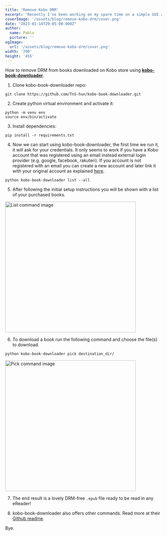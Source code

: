 ```yaml
---
title: 'Remove Kobo DRM'
excerpt: "Recently I've been working on my spare time on a simple GUI app for the interesting tool called Spleeter by Deezer. Spleeter is a 'source separation library with petrained models' whatever that means..."
coverImage: '/assets/blog/remove-kobo-drm/cover.png'
date: "2023-01-14T20:05:00.000Z"
author:
  name: Pablo
  picture: ''
ogImage:
  url: '/assets/blog/remove-kobo-drm/cover.png'
width: '700'
height: '455'
---
```


How to remove DRM from books downloaded on Kobo store using **[kobo-book-downloader](https://github.com/TnS-hun/kobo-book-downloader)**.

1. Clone kobo-book-downloader repo:
```
git clone https://github.com/TnS-hun/kobo-book-downloader.git
```

2. Create python virtual environment and activate it:
```
python -m venv env
source env/bin/activate
```

3. Install dependencies:
```
pip install -r requirements.txt
```

4. Now we can start using kobo-book-downloader, the first time we run it, it will ask for your credentials. It only seems to work if you have a Kobo account that was registered using an email instead external login provider (e.g. google, facebook, rakuten). If you account is not registered with an email you can create a new account and later link it with your original account as explained [here](https://github.com/TnS-hun/kobo-book-downloader/issues/10#issuecomment-536278278).
```
python kobo-book-downloader list --all
```

5. After following the initial setup instructions you will be shown with a list of your purchased books.

<img src="/assets/blog/remove-kobo-drm/list.png" alt="List command image" width="420"/>

6. To download a book run the following command and choose the file(s) to download.
```
python kobo-book-downloader pick destination_dir/
```

<img src="/assets/blog/remove-kobo-drm/list.png" alt="Pick command image" width="420"/>

7.  The end result is a lovely DRM-free `.epub` file ready to be read in any eReader!

8. kobo-book-downloader also offers other commands. Read more at their [Github readme](https://github.com/TnS-hun/kobo-book-downloader#readme).

Bye.